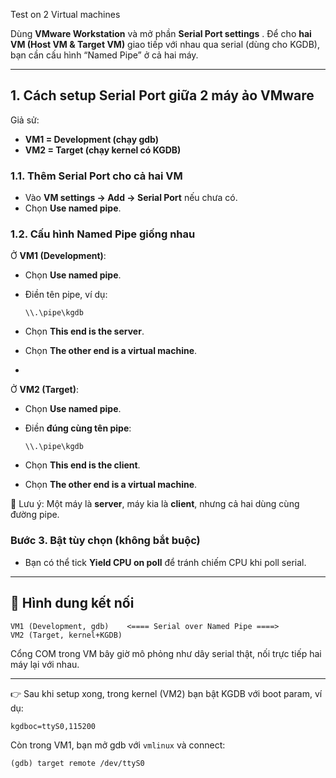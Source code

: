 Test on 2 Virtual machines

Dùng **VMware Workstation** và mở phần **Serial Port settings** .
Để cho **hai VM (Host VM & Target VM)** giao tiếp với nhau qua serial (dùng cho KGDB), bạn cần cấu hình “Named Pipe” ở cả hai máy.

---

## 1. Cách setup Serial Port giữa 2 máy ảo VMware

Giả sử:

* **VM1 = Development (chạy gdb)**
* **VM2 = Target (chạy kernel có KGDB)**

### 1.1. Thêm Serial Port cho cả hai VM

* Vào **VM settings → Add → Serial Port** nếu chưa có.
* Chọn **Use named pipe**.

### 1.2. Cấu hình Named Pipe giống nhau

Ở **VM1 (Development)**:

* Chọn **Use named pipe**.
* Điền tên pipe, ví dụ:

  ```
  \\.\pipe\kgdb
  ```
* Chọn **This end is the server**.
* Chọn **The other end is a virtual machine**.
* 
Ở **VM2 (Target)**:

* Chọn **Use named pipe**.
* Điền **đúng cùng tên pipe**:

  ```
  \\.\pipe\kgdb
  ```
* Chọn **This end is the client**.
* Chọn **The other end is a virtual machine**.

📌 Lưu ý: Một máy là **server**, máy kia là **client**, nhưng cả hai dùng cùng đường pipe.

### Bước 3. Bật tùy chọn (không bắt buộc)

* Bạn có thể tick **Yield CPU on poll** để tránh chiếm CPU khi poll serial.

---

## 🔹 Hình dung kết nối

```
VM1 (Development, gdb)    <==== Serial over Named Pipe ====>
VM2 (Target, kernel+KGDB)
```

Cổng COM trong VM bây giờ mô phỏng như dây serial thật, nối trực tiếp hai máy lại với nhau.

---

👉 Sau khi setup xong, trong kernel (VM2) bạn bật KGDB với boot param, ví dụ:

```
kgdboc=ttyS0,115200
```

Còn trong VM1, bạn mở gdb với `vmlinux` và connect:

```
(gdb) target remote /dev/ttyS0
```

